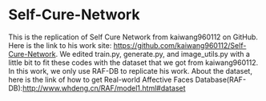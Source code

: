 # Self-Cure-Network
This is the replication of Self Cure Network from kaiwang960112 on GitHub. 
Here is the link to his work site: https://github.com/kaiwang960112/Self-Cure-Network.
We edited train.py, generate.py, and image_utils.py with a little bit to fit these codes with the dataset that we got from kaiwang960112. In this work, we only use RAF-DB to replicate his work.
About the dataset, here is the link of how to get Real-world Affective Faces Database(RAF-DB):http://www.whdeng.cn/RAF/model1.html#dataset 
